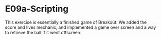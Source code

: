 # E09a-Scripting

This exercise is essentially a finished game of Breakout. We added the score and lives mechanic, and implemented a game over screen and a way to retrieve the ball if it went offscreen.
